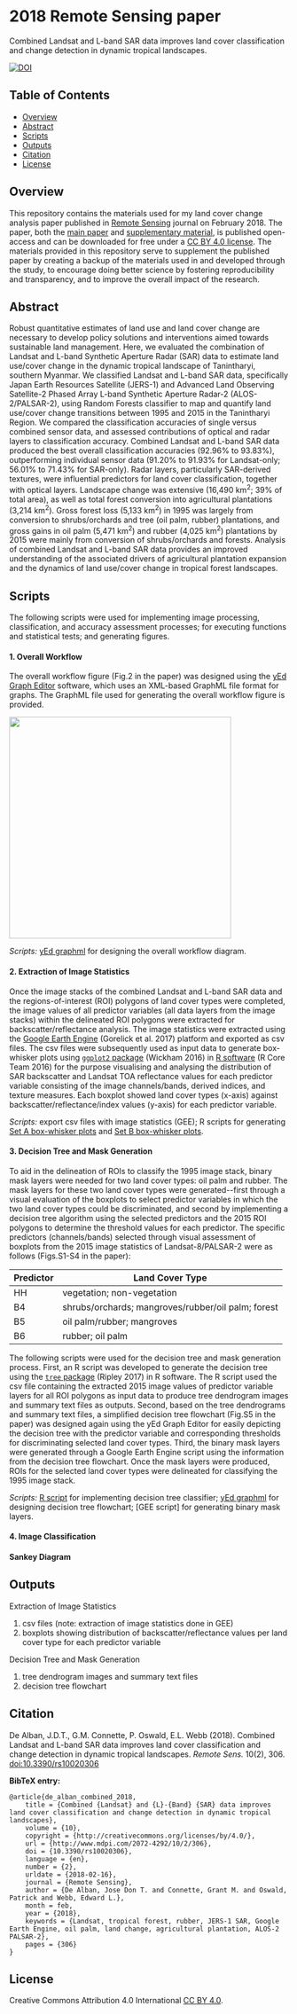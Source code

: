 # 2018 Remote Sensing paper
Combined Landsat and L-band SAR data improves land cover classification and change detection in dynamic tropical landscapes.

[![DOI](https://img.shields.io/badge/DOI-10.3390%2Frs10020306-blue.svg)](https://doi.org/10.3390/rs10020306)


## Table of Contents
- [Overview](#overview)
- [Abstract](#abstract)
- [Scripts](#scripts)
- [Outputs](#outputs)
- [Citation](#citation)
- [License](#license)


<a name="overview"></a>
## Overview
This repository contains the materials used for my land cover change analysis paper published in [Remote Sensing](http://www.mdpi.com/journal/remotesensing) journal on February 2018. The paper, both the [main paper](http://www.mdpi.com/2072-4292/10/2/306/pdf) and [supplementary material](http://www.mdpi.com/2072-4292/10/2/306#supplementary), is published open-access and can be downloaded for free under a [CC BY 4.0 license](#license). The materials provided in this repository serve to supplement the published paper by creating a backup of the materials used in and developed through the study, to encourage doing better science by fostering reproducibility and transparency, and to improve the overall impact of the research.

<a name="abstract"></a>
## Abstract
Robust quantitative estimates of land use and land cover change are necessary to develop policy solutions and interventions aimed towards sustainable land management. Here, we evaluated the combination of Landsat and L-band Synthetic Aperture Radar (SAR) data to estimate land use/cover change in the dynamic tropical landscape of Tanintharyi, southern Myanmar. We classified Landsat and L-band SAR data, specifically Japan Earth Resources Satellite (JERS-1) and Advanced Land Observing Satellite-2 Phased Array L-band Synthetic Aperture Radar-2 (ALOS-2/PALSAR-2), using Random Forests classifier to map and quantify land use/cover change transitions between 1995 and 2015 in the Tanintharyi Region. We compared the classification accuracies of single versus combined sensor data, and assessed contributions of optical and radar layers to classification accuracy. Combined Landsat and L-band SAR data produced the best overall classification accuracies (92.96% to 93.83%), outperforming individual sensor data (91.20% to 91.93% for Landsat-only; 56.01% to 71.43% for SAR-only). Radar layers, particularly SAR-derived textures, were influential predictors for land cover classification, together with optical layers. Landscape change was extensive (16,490 km<sup>2</sup>; 39% of total area), as well as total forest conversion into agricultural plantations (3,214 km<sup>2</sup>). Gross forest loss (5,133 km<sup>2</sup>) in 1995 was largely from conversion to shrubs/orchards and tree (oil palm, rubber) plantations, and gross gains in oil palm (5,471 km<sup>2</sup>) and rubber (4,025 km<sup>2</sup>) plantations by 2015 were mainly from conversion of shrubs/orchards and forests. Analysis of combined Landsat and L-band SAR data provides an improved understanding of the associated drivers of agricultural plantation expansion and the dynamics of land use/cover change in tropical forest landscapes.

<a name="scripts"></a>
## Scripts
The following scripts were used for implementing image processing, classification, and accuracy assessment processes; for executing functions and statistical tests; and generating figures.

#### 1. Overall Workflow
The overall workflow figure (Fig.2 in the paper) was designed using the [yEd Graph Editor](https://www.yworks.com/products/yed) software, which uses an XML-based GraphML file format for graphs. The GraphML file used for generating the overall workflow figure is provided.

<img src="https://github.com/dondealban/ms-remote-sens-2018/blob/master/figures/paper/De%20Alban%20et%20al_2018_Fig02_Workflow.jpg" width="400" />

*Scripts:* [yEd graphml](https://github.com/dondealban/ms-remote-sens-2018/blob/master/scripts/yEd/yEd_Workflow.LandsatSAR.graphml) for designing the overall workflow diagram.

#### 2. Extraction of Image Statistics
Once the image stacks of the combined Landsat and L-band SAR data and the regions-of-interest (ROI) polygons of land cover types were completed, the image values of all predictor variables (all data layers from the image stacks) within the delineated ROI polygons were extracted for backscatter/reflectance analysis. The image statistics were extracted using the [Google Earth Engine](https://earthengine.google.com) (Gorelick et al. 2017) platform and exported as csv files. The csv files were subsequently used as input data to generate box-whisker plots using [`ggplot2` package](https://ggplot2.tidyverse.org) (Wickham 2016) in [R software](https://www.r-project.org) (R Core Team 2016) for the purpose visualising and analysing the distribution of SAR backscatter and Landsat TOA reflectance values for each predictor variable consisting of the image channels/bands, derived indices, and texture measures. Each boxplot showed land cover types (x-axis) against backscatter/reflectance/index values (y-axis) for each predictor variable.

*Scripts:* export csv files with image statistics (GEE); R scripts for generating [Set A box-whisker plots](https://github.com/dondealban/ms-remote-sens-2018/blob/master/scripts/R/R_Boxplots.LandsatSAR.SetA.R) and [Set B box-whisker plots](https://github.com/dondealban/ms-remote-sens-2018/blob/master/scripts/R/R_Boxplots.LandsatSAR.SetB.R).

#### 3. Decision Tree and Mask Generation
To aid in the delineation of ROIs to classify the 1995 image stack, binary mask layers were needed for two land cover types: oil palm and rubber. The mask layers for these two land cover types were generated--first through a visual evaluation of the boxplots to select predictor variables in which the two land cover types could be discriminated, and second by implementing a decision tree algorithm using the selected predictors and the 2015 ROI polygons to determine the threshold values for each predictor. The specific predictors (channels/bands) selected through visual assessment of boxplots from the 2015 image statistics of Landsat-8/PALSAR-2 were as follows (Figs.S1-S4 in the paper):

Predictor | Land Cover Type
--------- | ----------------
HH        | vegetation; non-vegetation
B4        | shrubs/orchards; mangroves/rubber/oil palm; forest
B5        | oil palm/rubber; mangroves
B6        | rubber; oil palm

The following scripts were used for the decision tree and mask generation process. First, an R script was developed to generate the decision tree using the [`tree` package](https://cran.r-project.org/web/packages/tree/index.html) (Ripley 2017) in R software. The R script used the csv file containing the extracted 2015 image values of predictor variable layers for all ROI polygons as input data to produce tree dendrogram images and summary text files as outputs. Second, based on the tree dendrograms and summary text files, a simplified decision tree flowchart (Fig.S5 in the paper) was designed again using the yEd Graph Editor for easily depicting the decision tree with the predictor variable and corresponding thresholds for discriminating selected land cover types. Third, the binary mask layers were generated through a Google Earth Engine script using the information from the decision tree flowchart. Once the mask layers were produced, ROIs for the selected land cover types were delineated for classifying the 1995 image stack.

*Scripts:* [R script](https://github.com/dondealban/ms-remote-sens-2018/blob/master/scripts/R/R_DecisionTree.LandsatSAR.R) for implementing decision tree classifier; [yEd graphml](https://github.com/dondealban/ms-remote-sens-2018/blob/master/scripts/yEd/yEd_DecisionTree.LandsatSAR.graphml) for designing decision tree flowchart; [GEE script] for generating binary mask layers.

#### 4. Image Classification

#### Sankey Diagram



<a name="outputs"></a>
## Outputs

Extraction of Image Statistics
1. csv files (note: extraction of image statistics done in GEE)
2. boxplots showing distribution of backscatter/reflectance values per land cover type for each predictor variable

Decision Tree and Mask Generation
1. tree dendrogram images and summary text files
2. decision tree flowchart



<a name="citation"></a>
## Citation
De Alban, J.D.T., G.M. Connette, P. Oswald, E.L. Webb (2018). Combined Landsat and L-band SAR data improves land cover classification and change detection in dynamic tropical landscapes. *Remote Sens.* 10(2), 306. [doi:10.3390/rs10020306](https://doi.org/10.3390/rs10020306)

**BibTeX entry:**
```
@article{de_alban_combined_2018,
	title = {Combined {Landsat} and {L}-{Band} {SAR} data improves land cover classification and change detection in dynamic tropical landscapes},
	volume = {10},
	copyright = {http://creativecommons.org/licenses/by/4.0/},
	url = {http://www.mdpi.com/2072-4292/10/2/306},
	doi = {10.3390/rs10020306},
	language = {en},
	number = {2},
	urldate = {2018-02-16},
	journal = {Remote Sensing},
	author = {De Alban, Jose Don T. and Connette, Grant M. and Oswald, Patrick and Webb, Edward L.},
	month = feb,
	year = {2018},
	keywords = {Landsat, tropical forest, rubber, JERS-1 SAR, Google Earth Engine, oil palm, land change, agricultural plantation, ALOS-2 PALSAR-2},
	pages = {306}
}
```

<a name="license"></a>
## License
Creative Commons Attribution 4.0 International [CC BY 4.0](https://creativecommons.org/licenses/by/4.0/).
